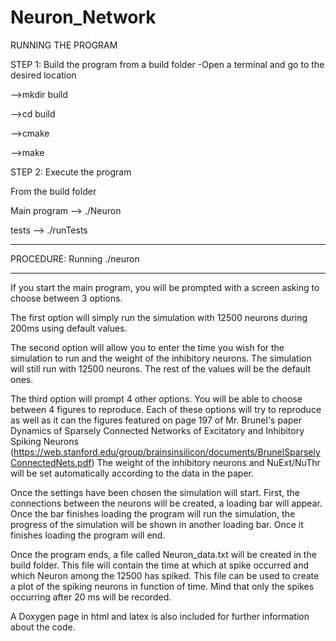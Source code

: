# Neuron_Network

RUNNING THE PROGRAM

STEP 1: Build the program from a build folder
-Open a terminal and go to the desired location

-->mkdir build

-->cd build

-->cmake <Path to the src folder>

-->make

STEP 2: Execute the program

From the build folder

Main program  --> ./Neuron

tests --> ./runTests



- - - - - - - - - - - - - - - - - - - - - - - - - - - - - - - - - - - - - - -
   PROCEDURE: Running ./neuron
- - - - - - - - - - - - - - - - - - - - - - - - - - - - - - - - - - - - - -

If you start the main program, you will be prompted with a screen asking to choose between 3 options.

The first option will simply run the simulation with 12500 neurons during 200ms using default values.

The second option will allow you to enter the time you wish for the simulation to run and the weight
of the inhibitory neurons. The simulation will still run with 12500 neurons. The rest of the values
will be the default ones.

The third option will prompt 4 other options. You will be able to choose between 4 figures to
reproduce. Each of these options will try to reproduce as well as it can the figures featured on page
197 of Mr. Brunel's paper Dynamics of Sparsely Connected Networks of Excitatory and Inhibitory Spiking
Neurons (https://web.stanford.edu/group/brainsinsilicon/documents/BrunelSparselyConnectedNets.pdf)
The weight of the inhibitory neurons and NuExt/NuThr will be set automatically according to the data in
the paper.

Once the settings have been chosen the simulation will start. First, the connections between the neurons
will be created, a loading bar will appear. Once the bar finishes loading the program will run the
simulation, the progress of the simulation will be shown in another loading bar. Once it finishes loading
the program will end.

Once the program ends, a file called Neuron_data.txt will be created in the build folder. This file will
contain the time at which at spike occurred and which Neuron among the 12500 has spiked. This file can be
used to create a plot of the spiking neurons in function of time. Mind that only the spikes occurring after
20 ms will be recorded.

A Doxygen page in html and latex is also included for further information about the code.
